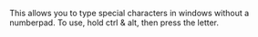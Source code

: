 This allows you to type special characters in windows without a numberpad. To use, hold ctrl & alt, then press the letter.
